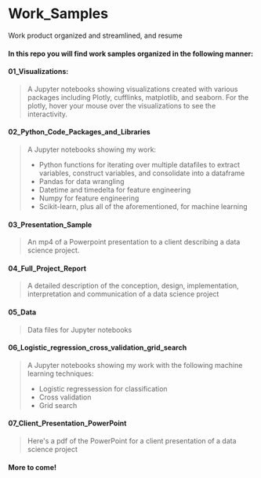 # Work_Samples
Work product organized and streamlined, and resume

#### In this repo you will find work samples organized in the following manner:

#### 01_Visualizations:
> A Jupyter notebooks showing visualizations created with various packages including Plotly, cufflinks, matplotlib, and  seaborn. For the plotly, hover your mouse over the visualizations to see the interactivity.

#### 02_Python_Code_Packages_and_Libraries
> A Jupyter notebooks showing my work: 
> -  Python functions for iterating over multiple datafiles to extract variables, construct variables, and consolidate into a dataframe
> -  Pandas for data wrangling
> -  Datetime and timedelta for feature engineering
> -  Numpy for feature engineering
> -  Scikit-learn, plus all of the aforementioned, for machine learning

#### 03_Presentation_Sample
> An mp4 of a Powerpoint  presentation to a client describing a data science project.

#### 04_Full_Project_Report
> A detailed description of the conception, design, implementation, interpretation and communication  of a data science project

#### 05_Data
> Data files for Jupyter notebooks

#### 06_Logistic_regression_cross_validation_grid_search
> A Jupyter notebooks showing my work with the following machine learning techniques:
> -  Logistic regressession for classification 
> -  Cross validation
> -  Grid search

#### 07_Client_Presentation_PowerPoint
> Here's a pdf of the PowerPoint for a client presentation of a data science project

#### More to come!
